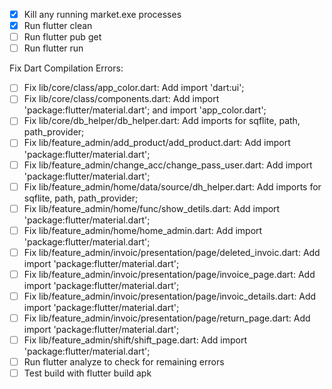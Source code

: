 - [x] Kill any running market.exe processes
- [x] Run flutter clean
- [ ] Run flutter pub get
- [ ] Run flutter run

Fix Dart Compilation Errors:
- [ ] Fix lib/core/class/app_color.dart: Add import 'dart:ui';
- [ ] Fix lib/core/class/components.dart: Add import 'package:flutter/material.dart'; and import 'app_color.dart';
- [ ] Fix lib/core/db_helper/db_helper.dart: Add imports for sqflite, path, path_provider;
- [ ] Fix lib/feature_admin/add_product/add_product.dart: Add import 'package:flutter/material.dart';
- [ ] Fix lib/feature_admin/change_acc/change_pass_user.dart: Add import 'package:flutter/material.dart';
- [ ] Fix lib/feature_admin/home/data/source/dh_helper.dart: Add imports for sqflite, path, path_provider;
- [ ] Fix lib/feature_admin/home/func/show_detils.dart: Add import 'package:flutter/material.dart';
- [ ] Fix lib/feature_admin/home/home_admin.dart: Add import 'package:flutter/material.dart';
- [ ] Fix lib/feature_admin/invoic/presentation/page/deleted_invoic.dart: Add import 'package:flutter/material.dart';
- [ ] Fix lib/feature_admin/invoic/presentation/page/invoice_page.dart: Add import 'package:flutter/material.dart';
- [ ] Fix lib/feature_admin/invoic/presentation/page/invoic_details.dart: Add import 'package:flutter/material.dart';
- [ ] Fix lib/feature_admin/invoic/presentation/page/return_page.dart: Add import 'package:flutter/material.dart';
- [ ] Fix lib/feature_admin/shift/shift_page.dart: Add import 'package:flutter/material.dart';
- [ ] Run flutter analyze to check for remaining errors
- [ ] Test build with flutter build apk
